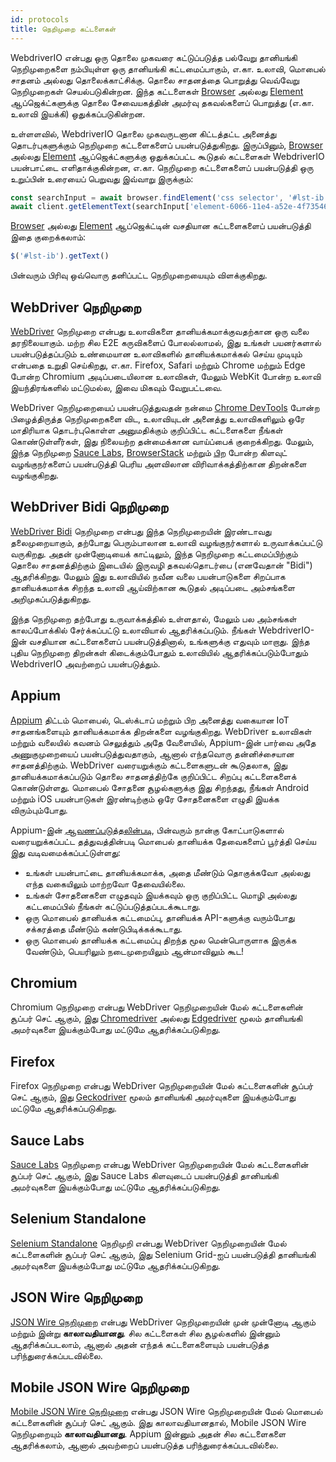 ```yaml
---
id: protocols
title: நெறிமுறை கட்டளைகள்
---
```


WebdriverIO என்பது ஒரு தொலை முகவரை கட்டுப்படுத்த பல்வேறு தானியங்கி நெறிமுறைகளை நம்பியுள்ள ஒரு தானியங்கி கட்டமைப்பாகும், எ.கா. உலாவி, மொபைல் சாதனம் அல்லது தொலைக்காட்சிக்கு. தொலை சாதனத்தை பொறுத்து வெவ்வேறு நெறிமுறைகள் செயல்படுகின்றன. இந்த கட்டளைகள் [Browser](/docs/api/browser) அல்லது [Element](/docs/api/element) ஆப்ஜெக்ட்களுக்கு தொலை சேவையகத்தின் அமர்வு தகவல்களைப் பொறுத்து (எ.கா. உலாவி இயக்கி) ஒதுக்கப்படுகின்றன.

உள்ளளவில், WebdriverIO தொலை முகவருடனான கிட்டத்தட்ட அனைத்து தொடர்புகளுக்கும் நெறிமுறை கட்டளைகளைப் பயன்படுத்துகிறது. இருப்பினும், [Browser](/docs/api/browser) அல்லது [Element](/docs/api/element) ஆப்ஜெக்ட்களுக்கு ஒதுக்கப்பட்ட கூடுதல் கட்டளைகள் WebdriverIO பயன்பாட்டை எளிதாக்குகின்றன, எ.கா. நெறிமுறை கட்டளைகளைப் பயன்படுத்தி ஒரு உறுப்பின் உரையைப் பெறுவது இவ்வாறு இருக்கும்:

```js
const searchInput = await browser.findElement('css selector', '#lst-ib')
await client.getElementText(searchInput['element-6066-11e4-a52e-4f735466cecf'])
```

[Browser](/docs/api/browser) அல்லது [Element](/docs/api/element) ஆப்ஜெக்ட்டின் வசதியான கட்டளைகளைப் பயன்படுத்தி இதை குறைக்கலாம்:

```js
$('#lst-ib').getText()
```

பின்வரும் பிரிவு ஒவ்வொரு தனிப்பட்ட நெறிமுறையையும் விளக்குகிறது.

## WebDriver நெறிமுறை

[WebDriver](https://w3c.github.io/webdriver/#elements) நெறிமுறை என்பது உலாவிகளை தானியக்கமாக்குவதற்கான ஒரு வலை தரநிலையாகும். மற்ற சில E2E கருவிகளைப் போலல்லாமல், இது உங்கள் பயனர்களால் பயன்படுத்தப்படும் உண்மையான உலாவிகளில் தானியக்கமாக்கல் செய்ய முடியும் என்பதை உறுதி செய்கிறது, எ.கா. Firefox, Safari மற்றும் Chrome மற்றும் Edge போன்ற Chromium அடிப்படையிலான உலாவிகள், மேலும் WebKit போன்ற உலாவி இயந்திரங்களில் மட்டுமல்ல, இவை மிகவும் வேறுபட்டவை.

WebDriver நெறிமுறையைப் பயன்படுத்துவதன் நன்மை [Chrome DevTools](https://w3c.github.io/webdriver/#elements) போன்ற பிழைத்திருத்த நெறிமுறைகளை விட, உலாவியுடன் அனைத்து உலாவிகளிலும் ஒரே மாதிரியாக தொடர்புகொள்ள அனுமதிக்கும் குறிப்பிட்ட கட்டளைகளை நீங்கள் கொண்டுள்ளீர்கள், இது நிலையற்ற தன்மைக்கான வாய்ப்பைக் குறைக்கிறது. மேலும், இந்த நெறிமுறை [Sauce Labs](https://saucelabs.com/), [BrowserStack](https://www.browserstack.com/) மற்றும் [பிற](https://github.com/christian-bromann/awesome-selenium#cloud-services) போன்ற கிளவுட் வழங்குநர்களைப் பயன்படுத்தி பெரிய அளவிலான விரிவாக்கத்திற்கான திறன்களை வழங்குகிறது.

## WebDriver Bidi நெறிமுறை

[WebDriver Bidi](https://w3c.github.io/webdriver-bidi/) நெறிமுறை என்பது இந்த நெறிமுறையின் இரண்டாவது தலைமுறையாகும், தற்போது பெரும்பாலான உலாவி வழங்குநர்களால் உருவாக்கப்பட்டு வருகிறது. அதன் முன்னோடியைக் காட்டிலும், இந்த நெறிமுறை கட்டமைப்பிற்கும் தொலை சாதனத்திற்கும் இடையில் இருவழி தகவல்தொடர்பை (எனவேதான் "Bidi") ஆதரிக்கிறது. மேலும் இது உலாவியில் நவீன வலை பயன்பாடுகளை சிறப்பாக தானியக்கமாக்க சிறந்த உலாவி ஆய்விற்கான கூடுதல் அடிப்படை அம்சங்களை அறிமுகப்படுத்துகிறது.

இந்த நெறிமுறை தற்போது உருவாக்கத்தில் உள்ளதால், மேலும் பல அம்சங்கள் காலப்போக்கில் சேர்க்கப்பட்டு உலாவியால் ஆதரிக்கப்படும். நீங்கள் WebdriverIO-இன் வசதியான கட்டளைகளைப் பயன்படுத்தினால், உங்களுக்கு எதுவும் மாறாது. இந்த புதிய நெறிமுறை திறன்கள் கிடைக்கும்போதும் உலாவியில் ஆதரிக்கப்படும்போதும் WebdriverIO அவற்றைப் பயன்படுத்தும்.

## Appium

[Appium](https://appium.io/) திட்டம் மொபைல், டெஸ்க்டாப் மற்றும் பிற அனைத்து வகையான IoT சாதனங்களையும் தானியக்கமாக்க திறன்களை வழங்குகிறது. WebDriver உலாவிகள் மற்றும் வலையில் கவனம் செலுத்தும் அதே வேளையில், Appium-இன் பார்வை அதே அணுகுமுறையைப் பயன்படுத்துவதாகும், ஆனால் எந்தவொரு தன்னிச்சையான சாதனத்திற்கும். WebDriver வரையறுக்கும் கட்டளைகளுடன் கூடுதலாக, இது தானியக்கமாக்கப்படும் தொலை சாதனத்திற்கே குறிப்பிட்ட சிறப்பு கட்டளைகளைக் கொண்டுள்ளது. மொபைல் சோதனை சூழல்களுக்கு இது சிறந்தது, நீங்கள் Android மற்றும் iOS பயன்பாடுகள் இரண்டிற்கும் ஒரே சோதனைகளை எழுதி இயக்க விரும்பும்போது.

Appium-இன் [ஆவணப்படுத்தலின்படி](https://appium.github.io/appium.io/docs/en/about-appium/intro/?lang=en), பின்வரும் நான்கு கோட்பாடுகளால் வரையறுக்கப்பட்ட தத்துவத்தின்படி மொபைல் தானியக்க தேவைகளைப் பூர்த்தி செய்ய இது வடிவமைக்கப்பட்டுள்ளது:

- உங்கள் பயன்பாட்டை தானியக்கமாக்க, அதை மீண்டும் தொகுக்கவோ அல்லது எந்த வகையிலும் மாற்றவோ தேவையில்லை.
- உங்கள் சோதனைகளை எழுதவும் இயக்கவும் ஒரு குறிப்பிட்ட மொழி அல்லது கட்டமைப்பில் நீங்கள் கட்டுப்படுத்தப்படக்கூடாது.
- ஒரு மொபைல் தானியக்க கட்டமைப்பு, தானியக்க API-களுக்கு வரும்போது சக்கரத்தை மீண்டும் கண்டுபிடிக்கக்கூடாது.
- ஒரு மொபைல் தானியக்க கட்டமைப்பு திறந்த மூல மென்பொருளாக இருக்க வேண்டும், பெயரிலும் நடைமுறையிலும் ஆன்மாவிலும் கூட!

## Chromium

Chromium நெறிமுறை என்பது WebDriver நெறிமுறையின் மேல் கட்டளைகளின் சூப்பர் செட் ஆகும், இது [Chromedriver](https://chromedriver.chromium.org/chromedriver-canary) அல்லது [Edgedriver](https://developer.microsoft.com/fr-fr/microsoft-edge/tools/webdriver) மூலம் தானியங்கி அமர்வுகளை இயக்கும்போது மட்டுமே ஆதரிக்கப்படுகிறது.

## Firefox

Firefox நெறிமுறை என்பது WebDriver நெறிமுறையின் மேல் கட்டளைகளின் சூப்பர் செட் ஆகும், இது [Geckodriver](https://github.com/mozilla/geckodriver) மூலம் தானியங்கி அமர்வுகளை இயக்கும்போது மட்டுமே ஆதரிக்கப்படுகிறது.

## Sauce Labs

[Sauce Labs](https://saucelabs.com/) நெறிமுறை என்பது WebDriver நெறிமுறையின் மேல் கட்டளைகளின் சூப்பர் செட் ஆகும், இது Sauce Labs கிளவுடைப் பயன்படுத்தி தானியங்கி அமர்வுகளை இயக்கும்போது மட்டுமே ஆதரிக்கப்படுகிறது.

## Selenium Standalone

[Selenium Standalone](https://www.selenium.dev/documentation/grid/advanced_features/endpoints/) நெறிமுறி என்பது WebDriver நெறிமுறையின் மேல் கட்டளைகளின் சூப்பர் செட் ஆகும், இது Selenium Grid-ஐப் பயன்படுத்தி தானியங்கி அமர்வுகளை இயக்கும்போது மட்டுமே ஆதரிக்கப்படுகிறது.

## JSON Wire நெறிமுறை

[JSON Wire நெறிமுறை](https://www.selenium.dev/documentation/legacy/json_wire_protocol/) என்பது WebDriver நெறிமுறையின் முன் முன்னோடி ஆகும் மற்றும் இன்று __காலாவதியானது__. சில கட்டளைகள் சில சூழல்களில் இன்னும் ஆதரிக்கப்படலாம், ஆனால் அதன் எந்தக் கட்டளைகளையும் பயன்படுத்த பரிந்துரைக்கப்படவில்லை.

## Mobile JSON Wire நெறிமுறை

[Mobile JSON Wire நெறிமுறை](https://github.com/SeleniumHQ/mobile-spec/blob/master/spec-draft.md) என்பது JSON Wire நெறிமுறையின் மேல் மொபைல் கட்டளைகளின் சூப்பர் செட் ஆகும். இது காலாவதியானதால், Mobile JSON Wire நெறிமுறையும் __காலாவதியானது__. Appium இன்னும் அதன் சில கட்டளைகளை ஆதரிக்கலாம், ஆனால் அவற்றைப் பயன்படுத்த பரிந்துரைக்கப்படவில்லை.